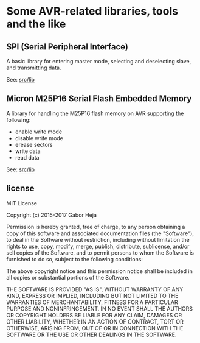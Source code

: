 # Some AVR-related libraries, tools and the like

## SPI (Serial Peripheral Interface)

A basic library for entering master mode, selecting and deselecting slave, and transmitting data.

See: [src/lib](src/lib)


## Micron M25P16 Serial Flash Embedded Memory

A library for handling the M25P16 flash memory on AVR supporting the following:
  * enable write mode
  * disable write mode
  * erease sectors
  * write data
  * read data

See: [src/lib](src/lib)


## license
MIT License

Copyright (c) 2015-2017 Gabor Heja

Permission is hereby granted, free of charge, to any person obtaining a copy
of this software and associated documentation files (the "Software"), to deal
in the Software without restriction, including without limitation the rights
to use, copy, modify, merge, publish, distribute, sublicense, and/or sell
copies of the Software, and to permit persons to whom the Software is
furnished to do so, subject to the following conditions:

The above copyright notice and this permission notice shall be included in all
copies or substantial portions of the Software.

THE SOFTWARE IS PROVIDED "AS IS", WITHOUT WARRANTY OF ANY KIND, EXPRESS OR
IMPLIED, INCLUDING BUT NOT LIMITED TO THE WARRANTIES OF MERCHANTABILITY,
FITNESS FOR A PARTICULAR PURPOSE AND NONINFRINGEMENT. IN NO EVENT SHALL THE
AUTHORS OR COPYRIGHT HOLDERS BE LIABLE FOR ANY CLAIM, DAMAGES OR OTHER
LIABILITY, WHETHER IN AN ACTION OF CONTRACT, TORT OR OTHERWISE, ARISING FROM,
OUT OF OR IN CONNECTION WITH THE SOFTWARE OR THE USE OR OTHER DEALINGS IN THE
SOFTWARE.
